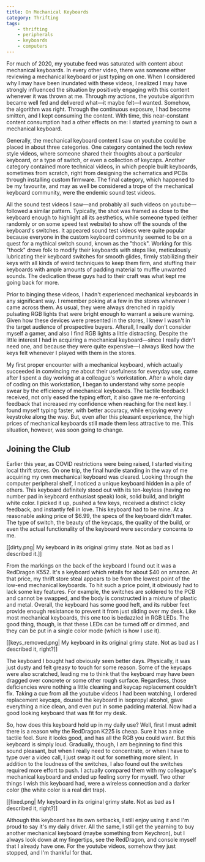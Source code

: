 ```yaml
---
title: On Mechanical Keyboards
category: Thrifting
tags:
    - thrifting
    - peripherals
    - keyboards
    - computers
---
```

 
For much of 2020, my youtube feed was saturated with content about mechanical keyboards. In every other video, there was someone either reviewing a mechanical keyboard or just typing on one. When I considered why I may have been inundated with these videos, I realized I may have strongly influenced the situation by positively engaging with this content whenever it was thrown at me. Through my actions, the youtube algorithm became well fed and delivered what&mdash;it maybe felt&mdash;I wanted. Somehow, the algorithm was right. Through the continuous exposure, I had become smitten, and I kept consuming the content. With time, this near-constant content consumption had a other effects on me: I started yearning to own a mechanical keyboard.
 
<!--more -->
 
Generally, the mechanical keyboard content I saw on youtube could be placed in about three categories. One category contained the tech review style videos, where someone shared their thoughts about a particular keyboard, or a type of switch, or even a collection of keycaps. Another category contained more technical videos, in which people built keyboards, sometimes from scratch, right from designing the schematics and PCBs through installing custom firmware. The final category, which happened to be my favourite, and may as well be considered a trope of the mechanical keyboard community, were the endemic sound test videos. 
 
All the sound test videos I saw&mdash;and probably all such videos on youtube&mdash;followed a similar pattern. Typically, the shot was framed as close to the keyboard enough to highlight all its aesthetics, while someone typed (either randomly or on some speed test website) to show off the sounds of the keyboard's switches. It appeared sound test videos were quite popular because everyone in the custom keyboard community seemed to be on a quest for a mythical switch sound, known as the "thock". Working for this "thock" drove folk to modify their keyboards with steps like, meticulously lubricating their keyboard switches for smooth glides, firmly stabilizing their keys with all kinds of weird techniques to keep them firm, and stuffing their keyboards with ample amounts of padding material to muffle unwanted sounds. The dedication these guys had to their craft was what kept me going back for more.
 
Prior to binging these videos, I hadn't experienced mechanical keyboards in any significant way. I remember poking at a few in the stores whenever I came across them. As usual, they were always drenched in rapidly pulsating RGB lights that were bright enough to warrant a seisure warning. Given how these devices were presented in the stores, I knew I wasn't in the target audience of prospective buyers. Afterall, I really don't consider myself a gamer, and also I find RGB lights a little distracting. Despite the little interest I had in acquiring a mechanical keyboard&mdash;since I really didn't need one, and because they were quite expensive&mdash;I always liked how the keys felt whenever I played with them in the stores.
 
My first proper encounter with a mechanical keyboard, which actually succeeded in convincing me about their usefulness for everyday use, came after I spent a day working at a colleague's workstation. After a whole day of coding on this workstation, I began to understand why some people swear by the efficiency of mechanical keyboards. The tactile feedback I received, not only eased the typing effort, it also gave me re-enforcing feedback that increased my confidence when reaching for the next key. I found myself typing faster, with better accuracy, while enjoying every keystroke along the way. But, even after this pleasant experience, the high prices of mechanical keyboards still made them less attractive to me. This situation, however, was soon going to change.
 
## Joining the Club
Earlier this year, as COVID restrictions were being raised, I started visiting local thrift stores. On one trip, the final hurdle standing in the way of me acquiring my own mechanical keyboard was cleared. Looking through the computer peripheral shelf, I noticed a unique keyboard hidden in a pile of others. This keyboard definitely stood out with its ten-keyless (having no number pad in keyboard enthusiast speak) look, solid build, and bright white color. I picked it up, pushed a few keys, received a distinct clicky feedback, and instantly fell in love. This keyboard had to be mine. At a reasonable asking price of $6.99, the specs of the keyboard didn't mater. The type of switch, the beauty of the keycaps, the quality of the build, or even the actual functionality of the keyboard were secondary concerns to me.


[[dirty.png| My keyboard in its original grimy state. Not as bad as I described it.]]

From the markings on the back of the keyboard I found out it was a RedDragon K552. It's a keyboard which retails for about $40 on amazon. At that price, my thrift store steal appears to be from the lowest point of the low-end mechanical keyboards. To hit such a price point, it obviously had to lack some key features. For example, the switches are soldered to the PCB and cannot be swapped, and the body is constructed in a mixture of plastic and metal. Overall, the keyboard has some good heft, and its rubber feet provide enough resistance to prevent it from just sliding over my desk. Like most mechanical keyboards, this one too is bedazzled in RGB LEDs. The good thing, though, is that these LEDs can be turned off or dimmed, and they can be put in a single color mode (which is how I use it).

[[keys_removed.png| My keyboard in its original grimy state. Not as bad as I described it, right?]]

 
The keyboard I bought had obviously seen better days. Physically, it was just dusty and felt greasy to touch for some reason. Some of the keycaps were also scratched, leading me to think that the keyboard may have been dragged over concrete or some other rough surface. Regardless, those deficiencies were nothing a little cleaning and keycap replacement couldn't fix. Taking a cue from all the youtube videos I had been watching, I ordered replacement keycaps, doused the keyboard in isopropyl alcohol, gave everything a nice clean, and even put in some padding material. Now had a good looking keyboard that was fit for my desk.
 
So, how does this keyboard hold up in my daily use? Well, first I must admit there is a reason why the RedDragon K225 is cheap. Sure it has a nice tactile feel. Sure it looks good, and has all the RGB you could want. But this keyboard is simply loud. Gradually, though, I am beginning to find this sound pleasant, but when I really need to concentrate, or when I have to type over a video call, I just swap it out for something more silent. In addition to the loudness of the switches, I also found out the switches required more effort to push. I actually compared them with my colleague's mechanical keyboard and ended up feeling sorry for myself. Two other things I wish this keyboard had, were a wireless connection and a darker color (the white color is a real dirt trap).

[[fixed.png| My keyboard in its original grimy state. Not as bad as I described it, right?]]

Although this keyboard has its own setbacks, I still enjoy using it and I'm proud to say it's my daily driver. All the same, I still get the yearning to buy another mechanical keyboard (maybe something from Keychron), but I always look down at my fingertips, see the RedDragon, and console myself that I already have one. For the youtube videos, somehow they just stopped, and I'm thankful for that.
 


